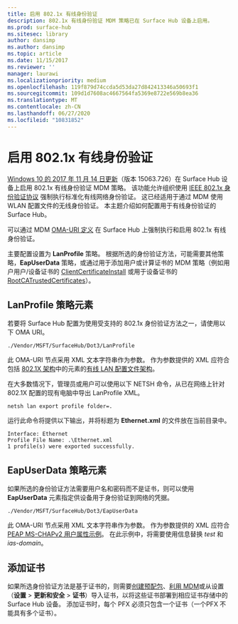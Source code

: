 ```yaml
---
title: 启用 802.1x 有线身份验证
description: 802.1x 有线身份验证 MDM 策略已在 Surface Hub 设备上启用。
ms.prod: surface-hub
ms.sitesec: library
author: dansimp
ms.author: dansimp
ms.topic: article
ms.date: 11/15/2017
ms.reviewer: ''
manager: laurawi
ms.localizationpriority: medium
ms.openlocfilehash: 119f879d74ccda5d53da27d842413346a50693f1
ms.sourcegitcommit: 109d1d7608ac4667564fa5369e8722e569b8ea36
ms.translationtype: MT
ms.contentlocale: zh-CN
ms.lasthandoff: 06/27/2020
ms.locfileid: "10831852"
---
```

# 启用 802.1x 有线身份验证

[Windows 10 的 2017 年 11 月 14 日更新](https://support.microsoft.com/help/4048954/windows-10-update-kb4048954)（版本 15063.726）在 Surface Hub 设备上启用 802.1x 有线身份验证 MDM 策略。 该功能允许组织使用 [IEEE 802.1x 身份验证协议](http://www.ieee802.org/1/pages/802.1x-2010.html) 强制执行标准化有线网络身份验证。 这已经适用于通过 MDM 使用 WLAN 配置文件的无线身份验证。 本主题介绍如何配置用于有线身份验证的 Surface Hub。 

可以通过 MDM [OMA-URI 定义](https://docs.microsoft.com/intune-classic/deploy-use/windows-10-policy-settings-in-microsoft-intune#oma-uri-settings) 在 Surface Hub 上强制执行和启用 802.1x 有线身份验证。 

主要配置设置为 **LanProfile** 策略。 根据所选的身份验证方法，可能需要其他策略，**EapUserData** 策略，或通过用于添加用户或计算证书的 MDM 策略（例如用户用户/设备证书的 [ClientCertificateInstall](https://docs.microsoft.com/windows/client-management/mdm/clientcertificateinstall-csp) 或用于设备证书的 [RootCATrustedCertificates](https://docs.microsoft.com/windows/client-management/mdm/rootcacertificates-csp)）。 

##  <a name="lanprofile-policy-element"></a>LanProfile 策略元素

若要将 Surface Hub 配置为使用受支持的 802.1x 身份验证方法之一，请使用以下 OMA URI。 

```
./Vendor/MSFT/SurfaceHub/Dot3/LanProfile
```

此 OMA-URI 节点采用 XML 文本字符串作为参数。 作为参数提供的 XML 应符合包括 [802.1X 架构](https://msdn.microsoft.com/library/cc233003.aspx)中的元素的[有线 LAN 配置文件架构](https://msdn.microsoft.com/library/cc233002.aspx)。 

在大多数情况下，管理员或用户可以使用以下 NETSH 命令，从已在网络上针对 802.1X 配置的现有电脑中导出 LanProfile XML。 

```
netsh lan export profile folder=.
```

运行此命令将提供以下输出，并将标题为 **Ethernet.xml** 的文件放在当前目录中。 

```
Interface: Ethernet
Profile File Name: .\Ethernet.xml
1 profile(s) were exported successfully.
```

##  <a name="eapuserdata-policy-element"></a>EapUserData 策略元素

如果所选的身份验证方法需要用户名和密码而不是证书，则可以使用 **EapUserData** 元素指定供设备用于身份验证到网络的凭据。 

```
./Vendor/MSFT/SurfaceHub/Dot3/EapUserData 
```

此 OMA-URI 节点采用 XML 文本字符串作为参数。 作为参数提供的 XML 应符合 [PEAP MS-CHAPv2 用户属性示例](https://msdn.microsoft.com/library/windows/desktop/bb891979)。 在此示例中，将需要使用信息替换 *test* 和 *ias-domain*。



##  <a name="adding-certificates"></a>添加证书

如果所选身份验证方法是基于证书的，则需要[创建预配包](provisioning-packages-for-surface-hub.md)、[利用 MDM](https://docs.microsoft.com/windows/client-management/mdm/clientcertificateinstall-csp)或从设置（**设置**  >  **更新和安全**  >  **证书**）导入证书，以将这些证书部署到相应证书存储中的 Surface Hub 设备。 添加证书时，每个 PFX 必须只包含一个证书（一个PFX 不能具有多个证书）。

